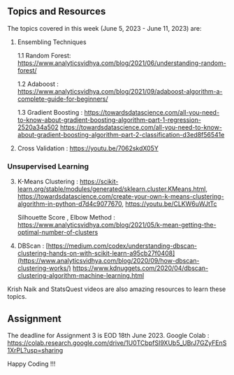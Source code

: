 ## Topics and Resources

The topics covered in this week (June 5, 2023 - June 11, 2023) are:

1. Ensembling Techniques

    1.1 Random Forest: https://www.analyticsvidhya.com/blog/2021/06/understanding-random-forest/
    
    1.2 Adaboost : https://www.analyticsvidhya.com/blog/2021/09/adaboost-algorithm-a-complete-guide-for-beginners/
    
    1.3 Gradient Boosting : https://towardsdatascience.com/all-you-need-to-know-about-gradient-boosting-algorithm-part-1-regression-2520a34a502
    https://towardsdatascience.com/all-you-need-to-know-about-gradient-boosting-algorithm-part-2-classification-d3ed8f56541e

2. Cross Validation : https://youtu.be/7062skdX05Y


### Unsupervised Learning

3. K-Means Clustering : https://scikit-learn.org/stable/modules/generated/sklearn.cluster.KMeans.html, 
        https://towardsdatascience.com/create-your-own-k-means-clustering-algorithm-in-python-d7d4c9077670,
        https://youtu.be/CLKW6uWJtTc
        
    Silhouette Score , Elbow Method : https://www.analyticsvidhya.com/blog/2021/05/k-mean-getting-the-optimal-number-of-clusters

4. DBScan : [https://medium.com/codex/understanding-dbscan-clustering-hands-on-with-scikit-learn-a95cb27f0408](https://www.analyticsvidhya.com/blog/2020/09/how-dbscan-clustering-works/)
    https://www.kdnuggets.com/2020/04/dbscan-clustering-algorithm-machine-learning.html

Krish Naik and StatsQuest videos are also amazing resources to learn these topics.

## Assignment
The deadline for Assignment 3 is EOD 18th June 2023. Google Colab : https://colab.research.google.com/drive/1U0TCbpfSI9XUb5_UBrJ7GZyFEnS1XrPL?usp=sharing


Happy Coding !!!
